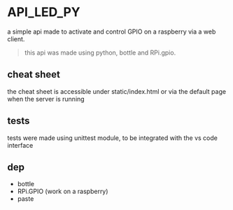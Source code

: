 # API_LED_PY
a simple api made to activate and control GPIO on a raspberry via a web client.
> this api was made using python, bottle and RPi.gpio.

## cheat sheet
the cheat sheet is accessible under static/index.html or via the default page when the server is running

## tests
tests were made using unittest module, to be integrated with the vs code interface

## dep
- bottle
- RPi.GPIO (work on a raspberry)
- paste
